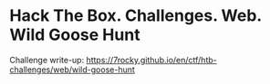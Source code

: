 # Hack The Box. Challenges. Web. Wild Goose Hunt

Challenge write-up: https://7rocky.github.io/en/ctf/htb-challenges/web/wild-goose-hunt
